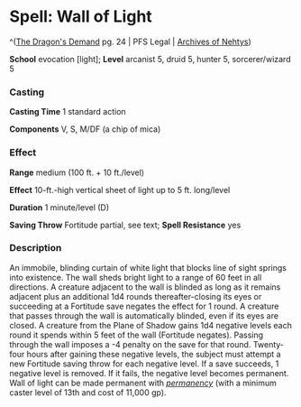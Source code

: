 # Spell: Wall of Light

^([The Dragon's Demand][ss-wall-of-light] pg. 24 | PFS Legal | [Archives of Nehtys][sn-wall-of-light])

**School** evocation [light]; **Level** arcanist 5, druid 5, hunter 5, sorcerer/wizard 5

### Casting

**Casting Time** 1 standard action  

**Components** V, S, M/DF (a chip of mica)

### Effect

**Range** medium (100 ft. + 10 ft./level)  

**Effect** 10-ft.-high vertical sheet of light up to 5 ft. long/level  

**Duration** 1 minute/level (D)  

**Saving Throw** Fortitude partial, see text; **Spell Resistance** yes

### Description

An immobile, blinding curtain of white light that blocks line of sight springs into existence. The wall sheds bright light to a range of 60 feet in all directions. A creature adjacent to the wall is blinded as long as it remains adjacent plus an additional 1d4 rounds thereafter-closing its eyes or succeeding at a Fortitude save negates the effect for 1 round. A creature that passes through the wall is automatically blinded, even if its eyes are closed. A creature from the Plane of Shadow gains 1d4 negative levels each round it spends within 5 feet of the wall (Fortitude negates). Passing through the wall imposes a -4 penalty on the save for that round. Twenty-four hours after gaining these negative levels, the subject must attempt a new Fortitude saving throw for each negative level. If a save succeeds, 1 negative level is removed. If it fails, the negative level becomes permanent. Wall of light can be made permanent with _[permanency]_ (with a minimum caster level of 13th and cost of 11,000 gp).

[ss-wall-of-light]: http://paizo.com/products/btpy8yvy
[sn-wall-of-light]: http://www.archivesofnethys.com/SpellDisplay.aspx?ItemName=Wall%20of%20Light
[permanency]: http://www.archivesofnethys.com/SpellDisplay.aspx?ItemName=permanency